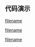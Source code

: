 <h2>代码演示</h2>

<div class="container-demo-main">

<div class="container-demo-left">

[filename](../../src/progress.html ':include :type=code  :fragment=htmldemo')

[filename](../../src/progress.html ':include :type=code  :fragment=jsdemo javascript')

</div>

<div class="container-demo-right">

[filename](../../src/progress.html ':include width=375 height=667')

</div>